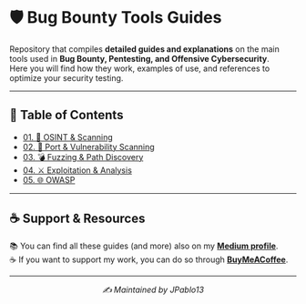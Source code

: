 # 🛡️ Bug Bounty Tools Guides

Repository that compiles **detailed guides and explanations** on the main tools used in **Bug Bounty, Pentesting, and Offensive Cybersecurity**.     
Here you will find how they work, examples of use, and references to optimize your security testing.

---

## 📑 Table of Contents
- [01. 🔎 OSINT & Scanning](https://github.com/JPablo13/bugbounty-tools-guides/blob/main/01.%20OSINT%20%26%20Scanning.md)
- [02. 🚀 Port & Vulnerability Scanning](https://github.com/JPablo13/bugbounty-tools-guides/blob/main/02.%20Port%20%26%20Vulnerability%20Scanning.md)
- [03. 💣 Fuzzing & Path Discovery](https://github.com/JPablo13/bugbounty-tools-guides/blob/main/03.%20Fuzzing%20%26%20Path%20Discovery.md)
- [04. ⚔️ Exploitation & Analysis](https://github.com/JPablo13/bugbounty-tools-guides/blob/main/04.%20Exploitation%20%26%20Analysis.md)
- [05. 🌐 OWASP](https://github.com/JPablo13/bugbounty-tools-guides/blob/main/05.%20OWASP.md) 

---

## ☕ Support & Resources

📚 You can find all these guides (and more) also on my **[Medium profile](https://medium.com/@jpablo13)**.  
☕ If you want to support my work, you can do so through **[BuyMeACoffee](https://buymeacoffee.com/jpablo13)**.  

---
<p align="center"><i>✍️ Maintained by JPablo13</i></p>

